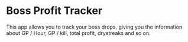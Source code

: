 # Boss Profit Tracker

This app allows you to track your boss drops, giving you the information about GP / Hour, GP / kill, total profit, drystreaks and so on.
